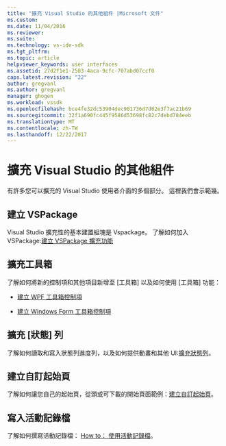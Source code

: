 ```yaml
---
title: "擴充 Visual Studio 的其他組件 |Microsoft 文件"
ms.custom: 
ms.date: 11/04/2016
ms.reviewer: 
ms.suite: 
ms.technology: vs-ide-sdk
ms.tgt_pltfrm: 
ms.topic: article
helpviewer_keywords: user interfaces
ms.assetid: 27d2f1e1-2503-4aca-9cfc-707abd07ccf0
caps.latest.revision: "22"
author: gregvanl
ms.author: gregvanl
manager: ghogen
ms.workload: vssdk
ms.openlocfilehash: bce4fe32dc53904dec901736d7d02e3f7ac21b69
ms.sourcegitcommit: 32f1a690fc445f9586d53698fc82c7debd784eeb
ms.translationtype: MT
ms.contentlocale: zh-TW
ms.lasthandoff: 12/22/2017
---
```

# <a name="extending-other-parts-of-visual-studio"></a>擴充 Visual Studio 的其他組件
有許多您可以擴充的 Visual Studio 使用者介面的多個部分。 這裡我們會示範幾。  
  
## <a name="creating-a-vspackage"></a>建立 VSPackage  
 Visual Studio 擴充性的基本建置組塊是 Vspackage。  了解如何加入 VSPackage:[建立 VSPackage 擴充功能](../extensibility/creating-an-extension-with-a-vspackage.md)  
  
## <a name="extending-the-toolbox"></a>擴充工具箱  
 了解如何將新的控制項和其他項目新增至 [工具箱] 以及如何使用 [工具箱] 功能：  
  
-   [建立 WPF 工具箱控制項](../extensibility/creating-a-wpf-toolbox-control.md)  
  
-   [建立 Windows Form 工具箱控制項](../extensibility/creating-a-windows-forms-toolbox-control.md)  
  
## <a name="extending-the-status-bar"></a>擴充 [狀態] 列  
 了解如何讀取和寫入狀態列進度列，以及如何提供動畫和其他 UI:[擴充狀態列](../extensibility/extending-the-status-bar.md)。  
  
## <a name="creating-custom-start-pages"></a>建立自訂起始頁  
 了解如何讓您自己的起始頁，從頭或可下載的開始頁面範例：[建立自訂起始頁](../extensibility/creating-a-custom-start-page.md)。  
  
## <a name="write-to-the-activity-log"></a>寫入活動記錄檔  
 了解如何撰寫活動記錄檔： [How to： 使用活動記錄檔](../extensibility/how-to-use-the-activity-log.md)。